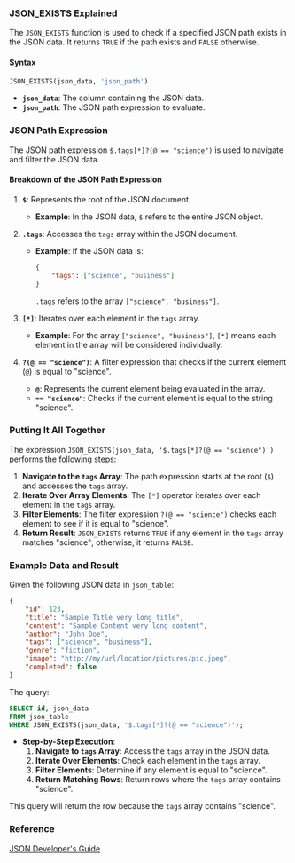### JSON_EXISTS Explained


The `JSON_EXISTS` function is used to check if a specified JSON path exists in the JSON data. It returns `TRUE` if the path exists and `FALSE` otherwise.

#### Syntax

```sql
JSON_EXISTS(json_data, 'json_path')
```

- **`json_data`**: The column containing the JSON data.
- **`json_path`**: The JSON path expression to evaluate.

### JSON Path Expression

The JSON path expression `$.tags[*]?(@ == "science")` is used to navigate and filter the JSON data.

#### Breakdown of the JSON Path Expression

1. **`$`**: Represents the root of the JSON document.
   - **Example**: In the JSON data, `$` refers to the entire JSON object.

2. **`.tags`**: Accesses the `tags` array within the JSON document.
   - **Example**: If the JSON data is:
     ```json
     {
         "tags": ["science", "business"]
     }
     ```
     `.tags` refers to the array `["science", "business"]`.

3. **`[*]`**: Iterates over each element in the `tags` array.
   - **Example**: For the array `["science", "business"]`, `[*]` means each element in the array will be considered individually.

4. **`?(@ == "science")`**: A filter expression that checks if the current element (`@`) is equal to "science".
   - **`@`**: Represents the current element being evaluated in the array.
   - **`== "science"`**: Checks if the current element is equal to the string "science".

### Putting It All Together

The expression `JSON_EXISTS(json_data, '$.tags[*]?(@ == "science")')` performs the following steps:

1. **Navigate to the `tags` Array**: The path expression starts at the root (`$`) and accesses the `tags` array.
2. **Iterate Over Array Elements**: The `[*]` operator iterates over each element in the `tags` array.
3. **Filter Elements**: The filter expression `?(@ == "science")` checks each element to see if it is equal to "science".
4. **Return Result**: `JSON_EXISTS` returns `TRUE` if any element in the `tags` array matches "science"; otherwise, it returns `FALSE`.

### Example Data and Result

Given the following JSON data in `json_table`:

```json
{
    "id": 123,
    "title": "Sample Title very long title",
    "content": "Sample Content very long content",
    "author": "John Doe",
    "tags": ["science", "business"],
    "genre": "fiction",
    "image": "http://my/url/location/pictures/pic.jpeg",
    "completed": false
}
```

The query:

```sql
SELECT id, json_data
FROM json_table
WHERE JSON_EXISTS(json_data, '$.tags[*]?(@ == "science")');
```

- **Step-by-Step Execution**:
  1. **Navigate to `tags` Array**: Access the `tags` array in the JSON data.
  2. **Iterate Over Elements**: Check each element in the `tags` array.
  3. **Filter Elements**: Determine if any element is equal to "science".
  4. **Return Matching Rows**: Return rows where the `tags` array contains "science".

This query will return the row because the `tags` array contains "science".


### Reference 
[JSON Developer's Guide](https://docs.oracle.com/en/database/oracle/oracle-database/21/adjsn/index.html
)